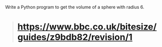  Write a Python program to get the volume of a sphere with radius 6.

 > # https://www.bbc.co.uk/bitesize/guides/z9bdb82/revision/1
